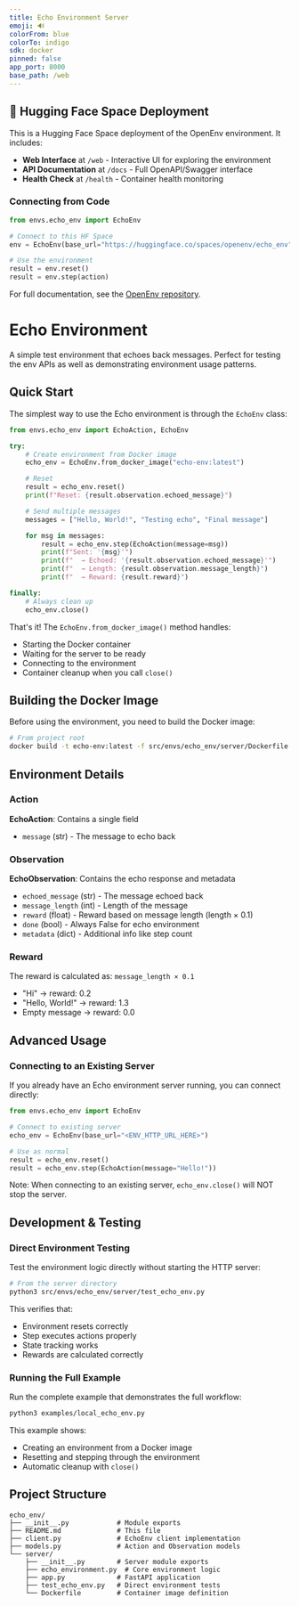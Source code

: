 ```yaml
---
title: Echo Environment Server
emoji: 🔊
colorFrom: blue
colorTo: indigo
sdk: docker
pinned: false
app_port: 8000
base_path: /web
---
```


## 🚀 Hugging Face Space Deployment

This is a Hugging Face Space deployment of the OpenEnv environment. It includes:

- **Web Interface** at `/web` - Interactive UI for exploring the environment
- **API Documentation** at `/docs` - Full OpenAPI/Swagger interface
- **Health Check** at `/health` - Container health monitoring

### Connecting from Code

```python
from envs.echo_env import EchoEnv

# Connect to this HF Space
env = EchoEnv(base_url="https://huggingface.co/spaces/openenv/echo_env")

# Use the environment
result = env.reset()
result = env.step(action)
```

For full documentation, see the [OpenEnv repository](https://github.com/meta-pytorch/OpenEnv).


# Echo Environment

A simple test environment that echoes back messages. Perfect for testing the env APIs as well as demonstrating environment usage patterns.

## Quick Start

The simplest way to use the Echo environment is through the `EchoEnv` class:

```python
from envs.echo_env import EchoAction, EchoEnv

try:
    # Create environment from Docker image
    echo_env = EchoEnv.from_docker_image("echo-env:latest")

    # Reset
    result = echo_env.reset()
    print(f"Reset: {result.observation.echoed_message}")

    # Send multiple messages
    messages = ["Hello, World!", "Testing echo", "Final message"]

    for msg in messages:
        result = echo_env.step(EchoAction(message=msg))
        print(f"Sent: '{msg}'")
        print(f"  → Echoed: '{result.observation.echoed_message}'")
        print(f"  → Length: {result.observation.message_length}")
        print(f"  → Reward: {result.reward}")

finally:
    # Always clean up
    echo_env.close()
```

That's it! The `EchoEnv.from_docker_image()` method handles:
- Starting the Docker container
- Waiting for the server to be ready
- Connecting to the environment
- Container cleanup when you call `close()`

## Building the Docker Image

Before using the environment, you need to build the Docker image:

```bash
# From project root
docker build -t echo-env:latest -f src/envs/echo_env/server/Dockerfile .
```

## Environment Details

### Action
**EchoAction**: Contains a single field
- `message` (str) - The message to echo back

### Observation
**EchoObservation**: Contains the echo response and metadata
- `echoed_message` (str) - The message echoed back
- `message_length` (int) - Length of the message
- `reward` (float) - Reward based on message length (length × 0.1)
- `done` (bool) - Always False for echo environment
- `metadata` (dict) - Additional info like step count

### Reward
The reward is calculated as: `message_length × 0.1`
- "Hi" → reward: 0.2
- "Hello, World!" → reward: 1.3
- Empty message → reward: 0.0

## Advanced Usage

### Connecting to an Existing Server

If you already have an Echo environment server running, you can connect directly:

```python
from envs.echo_env import EchoEnv

# Connect to existing server
echo_env = EchoEnv(base_url="<ENV_HTTP_URL_HERE>")

# Use as normal
result = echo_env.reset()
result = echo_env.step(EchoAction(message="Hello!"))
```

Note: When connecting to an existing server, `echo_env.close()` will NOT stop the server.

## Development & Testing

### Direct Environment Testing

Test the environment logic directly without starting the HTTP server:

```bash
# From the server directory
python3 src/envs/echo_env/server/test_echo_env.py
```

This verifies that:
- Environment resets correctly
- Step executes actions properly
- State tracking works
- Rewards are calculated correctly

### Running the Full Example

Run the complete example that demonstrates the full workflow:

```bash
python3 examples/local_echo_env.py
```

This example shows:
- Creating an environment from a Docker image
- Resetting and stepping through the environment
- Automatic cleanup with `close()`

## Project Structure

```
echo_env/
├── __init__.py            # Module exports
├── README.md              # This file
├── client.py              # EchoEnv client implementation
├── models.py              # Action and Observation models
└── server/
    ├── __init__.py        # Server module exports
    ├── echo_environment.py  # Core environment logic
    ├── app.py             # FastAPI application
    ├── test_echo_env.py   # Direct environment tests
    └── Dockerfile         # Container image definition
```
